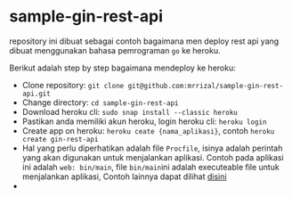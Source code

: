 
# sample-gin-rest-api

repository ini dibuat sebagai contoh bagaimana men deploy rest api yang dibuat menggunakan bahasa pemrograman `go` ke heroku.

Berikut adalah step by step bagaimana mendeploy ke heroku:

 - Clone repository: `git clone git@github.com:mrrizal/sample-gin-rest-api.git`
 - Change directory: `cd sample-gin-rest-api`
 - Download heroku cli: `sudo snap install --classic heroku`
 - Pastikan anda memiliki akun heroku, login heroku cli: `heroku login`
 - Create app on heroku: `heroku ceate {nama_aplikasi}`, contoh `heroku create gin-rest-api`
 - Hal yang perlu diperhatikan adalah file `Procfile`, isinya adalah perintah yang akan digunakan untuk menjalankan aplikasi. Contoh pada aplikasi ini adalah `web: bin/main`, file `bin/main`ini adalah executeable file untuk menjalankan aplikasi, Contoh lainnya dapat dilihat [disini](https://github.com/mrrizal/Rastakhans-Rumble-API/blob/master/RastakhansRumble/Procfile)
 - 
